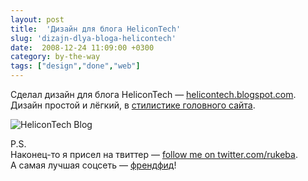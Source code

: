 ```yaml
---
layout: post
title:  'Дизайн для блога HeliconTech'
slug: 'dizajn-dlya-bloga-helicontech'
date:  2008-12-24 11:09:00 +0300
category: by-the-way
tags: ["design","done","web"]
---
```


Сделал дизайн для блога HeliconTech — [helicontech.blogspot.com](http://helicontech.blogspot.com/).  
Дизайн простой и лёгкий, в [стилистике головного сайта](http://rukeba.com/blog/2008/04/08/redizajn-sajta-wwwhelicontechcom/).

![HeliconTech Blog](http://lh5.ggpht.com/_NVrgsknZGzw/SVH8KKJDT9I/AAAAAAAAAfE/6ySFhVbqKlU/s800/helicontechblog.png)

P.S.  
Наконец-то я присел на твиттер — [follow me on twitter.com/rukeba](http://twitter.com/rukeba).  
А самая лучшая соцсеть — [френдфид](http://friendfeed.com/rukeba)!

